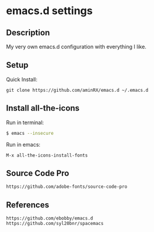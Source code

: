 # emacs.d settings

## Description

My very own emacs.d configuration with everything I like.

## Setup

Quick Install:

    git clone https://github.com/aminRX/emacs.d ~/.emacs.d

## Install all-the-icons

Run in terminal:

```sh
$ emacs --insecure
```

Run in emacs:

    M-x all-the-icons-install-fonts

## Source Code Pro

    https://github.com/adobe-fonts/source-code-pro

## References
```
https://github.com/ebobby/emacs.d
https://github.com/syl20bnr/spacemacs
```
